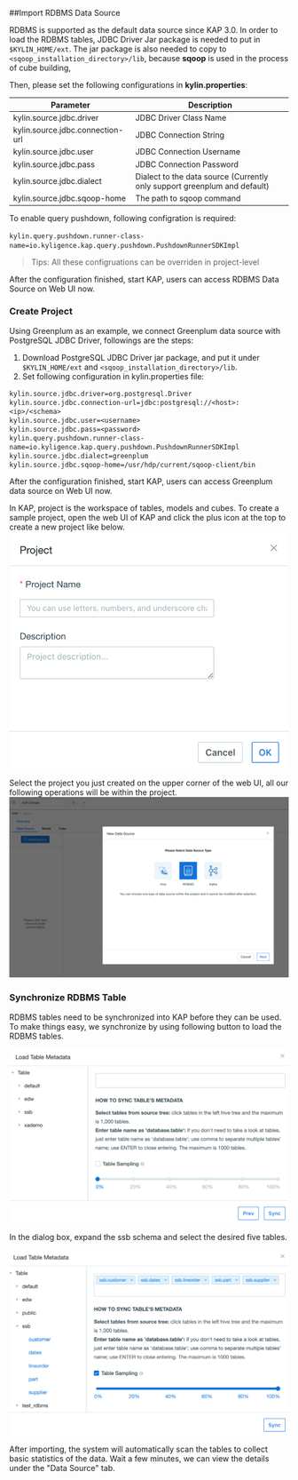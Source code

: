 ##Import RDBMS Data Source

RDBMS is supported as the default data source since KAP 3.0. In order to load the RDBMS tables, JDBC Driver Jar package is needed to put in  `$KYLIN_HOME/ext`.  The jar package is also needed to copy to `<sqoop_installation_directory>/lib`, because **sqoop** is used in the process of cube building,

Then, please set the following configurations in **kylin.properties**:

| Parameter                        | Description                                                  |
| -------------------------------- | ------------------------------------------------------------ |
| kylin.source.jdbc.driver         | JDBC Driver Class Name                                       |
| kylin.source.jdbc.connection-url | JDBC Connection String                                       |
| kylin.source.jdbc.user           | JDBC Connection Username                                     |
| kylin.source.jdbc.pass           | JDBC Connection Password                                     |
| kylin.source.jdbc.dialect        | Dialect to the data source (Currently only support greenplum and default) |
| kylin.source.jdbc.sqoop-home     | The path to sqoop command                                    |

To enable query pushdown, following configration is required:

`kylin.query.pushdown.runner-class-name=io.kyligence.kap.query.pushdown.PushdownRunnerSDKImpl`

> Tips: All these configruations can be overriden in project-level

After the configuration finished, start KAP, users can access RDBMS Data Source on Web UI now.

### Create Project

Using Greenplum as an example, we connect Greenplum data source with PostgreSQL JDBC Driver, followings are the steps:

1. Download PostgreSQL JDBC Driver jar package, and put it under `$KYLIN_HOME/ext` and `<sqoop_installation_directory>/lib`.
2. Set following configuration in kylin.properties file:

```
kylin.source.jdbc.driver=org.postgresql.Driver
kylin.source.jdbc.connection-url=jdbc:postgresql://<host>:<ip>/<schema>
kylin.source.jdbc.user=<username>
kylin.source.jdbc.pass=<password>
kylin.query.pushdown.runner-class-name=io.kyligence.kap.query.pushdown.PushdownRunnerSDKImpl
kylin.source.jdbc.dialect=greenplum
kylin.source.jdbc.sqoop-home=/usr/hdp/current/sqoop-client/bin
```

After the configuration finished, start KAP, users can access Greenplum data source on Web UI now.

In KAP, project is the workspace of tables, models and cubes. To create a sample project, open the web UI of KAP and click the plus icon at the top to create a new project like below.![create project](images/rdbms_import.en.png)



Select the project you just created on the upper corner of the web UI, all our following operations will be within the project.![select data source](images/rdbms_import2.en.png)



### Synchronize RDBMS Table

RDBMS tables need to be synchronized into KAP before they can be used. To make things easy, we synchronize by using following button to load the RDBMS tables.

![synchronize table's metadata](images/rdbms_import3.en.png)

In the dialog box, expand the ssb schema and select the desired five tables.

![table sampling](images/rdbms_import4.en.png)

After importing, the system will automatically scan the tables to collect basic statistics of the data. Wait a few minutes, we can view the details under the "Data Source" tab.